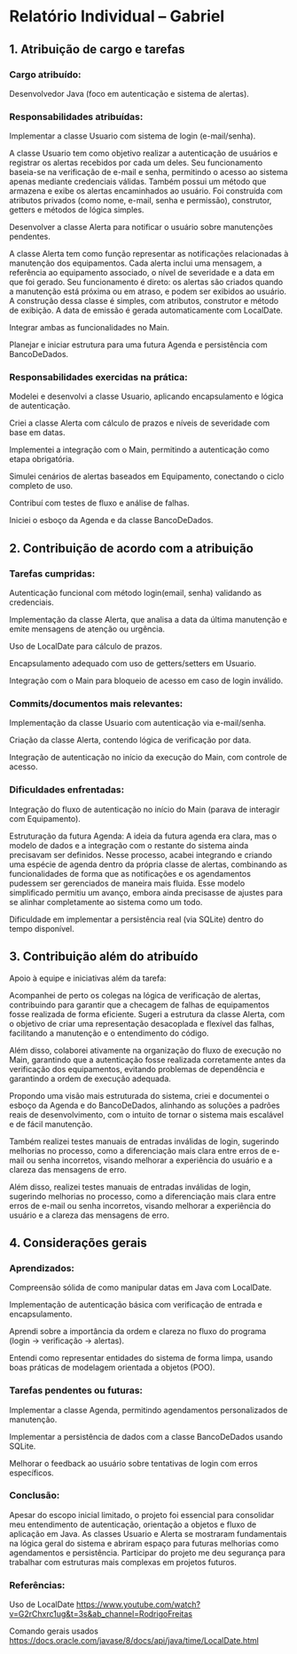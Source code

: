 # Relatório Individual – Gabriel

## 1. Atribuição de cargo e tarefas
### Cargo atribuído:
Desenvolvedor Java (foco em autenticação e sistema de alertas).

### Responsabilidades atribuídas:

Implementar a classe Usuario com sistema de login (e-mail/senha).

A classe Usuario tem como objetivo realizar a autenticação de usuários e registrar os alertas recebidos por cada um deles. Seu funcionamento baseia-se na 
verificação de e-mail e senha, permitindo o acesso ao sistema apenas mediante credenciais válidas. Também possui um método que armazena e exibe os alertas
encaminhados ao usuário. Foi construída com atributos privados (como nome, e-mail, senha e permissão), construtor, getters e métodos de lógica simples.

Desenvolver a classe Alerta para notificar o usuário sobre manutenções pendentes.

A classe Alerta tem como função representar as notificações relacionadas à manutenção dos equipamentos. Cada alerta inclui uma mensagem, a referência ao 
equipamento associado, o nível de severidade e a data em que foi gerado. Seu funcionamento é direto: os alertas são criados quando a manutenção está próxima ou em 
atraso, e podem ser exibidos ao usuário. A construção dessa classe é simples, com atributos, construtor e método de exibição. A data de emissão é gerada 
automaticamente com LocalDate.

Integrar ambas as funcionalidades no Main.

Planejar e iniciar estrutura para uma futura Agenda e persistência com BancoDeDados.

### Responsabilidades exercidas na prática:

Modelei e desenvolvi a classe Usuario, aplicando encapsulamento e lógica de autenticação.

Criei a classe Alerta com cálculo de prazos e níveis de severidade com base em datas.

Implementei a integração com o Main, permitindo a autenticação como etapa obrigatória.

Simulei cenários de alertas baseados em Equipamento, conectando o ciclo completo de uso.

Contribuí com testes de fluxo e análise de falhas.

Iniciei o esboço da Agenda e da classe BancoDeDados.

## 2. Contribuição de acordo com a atribuição
### Tarefas cumpridas:

Autenticação funcional com método login(email, senha) validando as credenciais.

Implementação da classe Alerta, que analisa a data da última manutenção e emite mensagens de atenção ou urgência.

Uso de LocalDate para cálculo de prazos.

Encapsulamento adequado com uso de getters/setters em Usuario.

Integração com o Main para bloqueio de acesso em caso de login inválido.

### Commits/documentos mais relevantes:

Implementação da classe Usuario com autenticação via e-mail/senha.

Criação da classe Alerta, contendo lógica de verificação por data.

Integração de autenticação no início da execução do Main, com controle de acesso.

### Dificuldades enfrentadas:

Integração do fluxo de autenticação no início do Main (parava de interagir com Equipamento).

Estruturação da futura Agenda: A ideia da futura agenda era clara, mas o modelo de dados e a integração com o restante do sistema ainda precisavam ser definidos. Nesse processo, acabei integrando e criando uma espécie de agenda dentro da própria classe de alertas, combinando as funcionalidades de forma que as notificações e os agendamentos pudessem ser gerenciados de maneira mais fluida. Esse modelo simplificado permitiu um avanço, embora ainda precisasse de ajustes para se alinhar completamente ao sistema como um todo.

Dificuldade em implementar a persistência real (via SQLite) dentro do tempo disponível.

## 3. Contribuição além do atribuído
Apoio à equipe e iniciativas além da tarefa:

Acompanhei de perto os colegas na lógica de verificação de alertas, contribuindo para garantir que a checagem de falhas de equipamentos fosse realizada de forma eficiente. Sugeri a estrutura da classe Alerta, com o objetivo de criar uma representação desacoplada e flexível das falhas, facilitando a manutenção e o entendimento do código.

Além disso, colaborei ativamente na organização do fluxo de execução no Main, garantindo que a autenticação fosse realizada corretamente antes da verificação dos equipamentos, evitando problemas de dependência e garantindo a ordem de execução adequada.

Propondo uma visão mais estruturada do sistema, criei e documentei o esboço da Agenda e do BancoDeDados, alinhando as soluções a padrões reais de desenvolvimento, com o intuito de tornar o sistema mais escalável e de fácil manutenção.

Também realizei testes manuais de entradas inválidas de login, sugerindo melhorias no processo, como a diferenciação mais clara entre erros de e-mail ou senha incorretos, visando melhorar a experiência do usuário e a clareza das mensagens de erro.

Além disso, realizei testes manuais de entradas inválidas de login, sugerindo melhorias no processo, como a diferenciação mais clara entre erros de e-mail ou senha incorretos, visando melhorar a experiência do usuário e a clareza das mensagens de erro.

## 4. Considerações gerais
### Aprendizados:

Compreensão sólida de como manipular datas em Java com LocalDate.

Implementação de autenticação básica com verificação de entrada e encapsulamento.

Aprendi sobre a importância da ordem e clareza no fluxo do programa (login → verificação → alertas).

Entendi como representar entidades do sistema de forma limpa, usando boas práticas de modelagem orientada a objetos (POO).

### Tarefas pendentes ou futuras:

Implementar a classe Agenda, permitindo agendamentos personalizados de manutenção.

Implementar a persistência de dados com a classe BancoDeDados usando SQLite.

Melhorar o feedback ao usuário sobre tentativas de login com erros específicos.

### Conclusão:
Apesar do escopo inicial limitado, o projeto foi essencial para consolidar meu entendimento de autenticação, orientação a objetos e fluxo de aplicação em Java. As classes Usuario e Alerta se mostraram fundamentais na lógica geral do sistema e abriram espaço para futuras melhorias como agendamentos e persistência. Participar do projeto me deu segurança para trabalhar com estruturas mais complexas em projetos futuros.

### Referências:

Uso de LocalDate
https://www.youtube.com/watch?v=G2rChxrc1ug&t=3s&ab_channel=RodrigoFreitas

Comando gerais usados
https://docs.oracle.com/javase/8/docs/api/java/time/LocalDate.html
